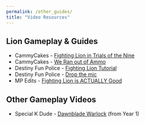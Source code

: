 ```yaml
---
permalink: /other_guides/
title: "Video Resources"
---
```


## Lion Gameplay & Guides
- CammyCakes - [Fighting Lion in Trials of the Nine](https://www.youtube.com/watch?v=9dIkZ-on3AQ)
- CammyCakes - [We Ran out of Ammo](https://www.youtube.com/watch?v=GRciVGEcDy0)
- Destiny Fun Police - [Fighting Lion Tutorial](https://www.youtube.com/watch?v=gXhfIXnPTT4)
- Destiny Fun Police - [Drop the mic](https://www.youtube.com/watch?v=1gg-HdJIEG4)
- MP Edits - [Fighting Lion is ACTUALLY Good](https://www.youtube.com/watch?v=YrvC7nfqD0Y)

## Other Gameplay Videos
- Special K Dude - [Dawnblade Warlock](https://www.youtube.com/watch?v=39U-1UTSfFw) (from Year 1)
